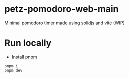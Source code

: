# petz-pomodoro-web-main
Minimal pomodoro timer made using solidjs and vite (WIP)

# Run locally 

- Install [pnpm](https://pnpm.io/)

``` 
pnpm i
pnpm dev 
```
